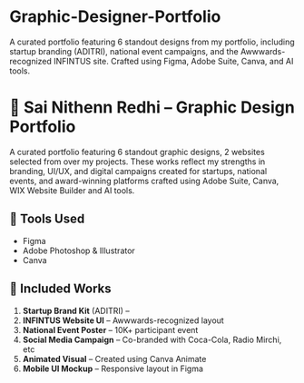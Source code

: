 # Graphic-Designer-Portfolio
A curated portfolio featuring 6 standout designs from my portfolio, including startup branding (ADITRI), national event campaigns, and the Awwwards-recognized INFINTUS site. Crafted using Figma, Adobe Suite, Canva, and AI tools.
# 🎨 Sai Nithenn Redhi – Graphic Design Portfolio

A curated portfolio featuring 6 standout graphic designs, 2 websites selected from over my projects. These works reflect my strengths in branding, UI/UX, and digital campaigns created for startups, national events, and award-winning platforms crafted using  Adobe Suite, Canva, WIX Website Builder and AI tools.

## 🧰 Tools Used
- Figma
- Adobe Photoshop & Illustrator
- Canva

## 📂 Included Works
1. **Startup Brand Kit** (ADITRI) – 
2. **INFINTUS Website UI** – Awwwards-recognized layout
3. **National Event Poster** – 10K+ participant event
4. **Social Media Campaign** – Co-branded with Coca-Cola, Radio Mirchi, etc
5. **Animated Visual** – Created using Canva Animate
6. **Mobile UI Mockup** – Responsive layout in Figma

